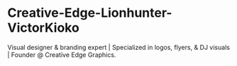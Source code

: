 # Creative-Edge-Lionhunter-VictorKioko
Visual designer &amp; branding expert | Specialized in logos, flyers, &amp; DJ visuals | Founder @ Creative Edge Graphics.

